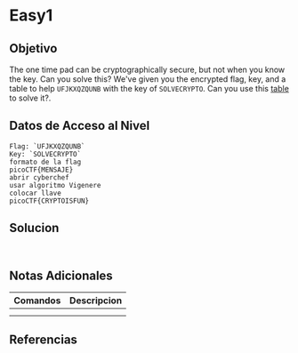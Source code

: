 # Easy1
## Objetivo
The one time pad can be cryptographically secure, but not when you know the key. Can you solve this? We've given you the encrypted flag, key, and a table to help `UFJKXQZQUNB` with the key of `SOLVECRYPTO`. Can you use this [table](https://jupiter.challenges.picoctf.org/static/1fd21547c154c678d2dab145c29f1d79/table.txt) to solve it?.

## Datos de Acceso al Nivel
```
Flag: `UFJKXQZQUNB`
Key: `SOLVECRYPTO`
formato de la flag
picoCTF{MENSAJE}
abrir cyberchef
usar algoritmo Vigenere
colocar llave
picoCTF{CRYPTOISFUN}

```
## Solucion
```Bash



```
## Notas Adicionales
|**Comandos**|**Descripcion**|
|--------|-------------|
|||
|||
## Referencias

